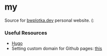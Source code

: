 # my

Source for [bwplotka.dev](http://bwplotka.dev) personal website. (: 

### Useful Resources

* [Hugo](https://gohugo.io/overview/introduction/)
* Setting custom domain for Github pages: [this](https://stackoverflow.com/questions/9082499/custom-domain-for-github-project-pages)